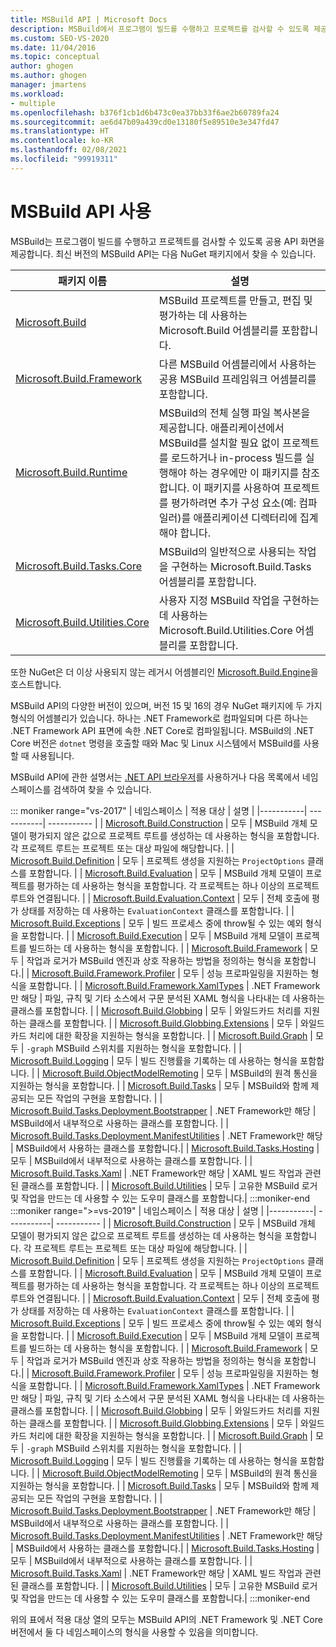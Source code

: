 ```yaml
---
title: MSBuild API | Microsoft Docs
description: MSBuild에서 프로그램이 빌드를 수행하고 프로젝트를 검사할 수 있도록 제공하는 공용 API 화면에 대해 알아봅니다.
ms.custom: SEO-VS-2020
ms.date: 11/04/2016
ms.topic: conceptual
author: ghogen
ms.author: ghogen
manager: jmartens
ms.workload:
- multiple
ms.openlocfilehash: b376f1cb1d6b473c0ea37bb33f6ae2b60789fa24
ms.sourcegitcommit: ae6d47b09a439cd0e13180f5e89510e3e347fd47
ms.translationtype: HT
ms.contentlocale: ko-KR
ms.lasthandoff: 02/08/2021
ms.locfileid: "99919311"
---
```

# <a name="use-the-msbuild-api"></a>MSBuild API 사용

MSBuild는 프로그램이 빌드를 수행하고 프로젝트를 검사할 수 있도록 공용 API 화면을 제공합니다. 최신 버전의 MSBuild API는 다음 NuGet 패키지에서 찾을 수 있습니다.

| 패키지 이름 | 설명 |
| ------------ | ----------- |
| [Microsoft.Build](https://www.nuget.org/packages/Microsoft.Build) | MSBuild 프로젝트를 만들고, 편집 및 평가하는 데 사용하는 Microsoft.Build 어셈블리를 포함합니다.|
| [Microsoft.Build.Framework](https://www.nuget.org/packages/Microsoft.Build.Framework)| 다른 MSBuild 어셈블리에서 사용하는 공용 MSBuild 프레임워크 어셈블리를 포함합니다. |
| [Microsoft.Build.Runtime](https://www.nuget.org/packages/Microsoft.Build.Runtime) | MSBuild의 전체 실행 파일 복사본을 제공합니다. 애플리케이션에서 MSBuild를 설치할 필요 없이 프로젝트를 로드하거나 in-process 빌드를 실행해야 하는 경우에만 이 패키지를 참조합니다. 이 패키지를 사용하여 프로젝트를 평가하려면 추가 구성 요소(예: 컴파일러)를 애플리케이션 디렉터리에 집계해야 합니다. |
| [Microsoft.Build.Tasks.Core](https://www.nuget.org/packages/Microsoft.Build.Tasks.Core) | MSBuild의 일반적으로 사용되는 작업을 구현하는 Microsoft.Build.Tasks 어셈블리를 포함합니다. |
| [Microsoft.Build.Utilities.Core](https://www.nuget.org/packages/Microsoft.Build.Utilities.Core) | 사용자 지정 MSBuild 작업을 구현하는 데 사용하는 Microsoft.Build.Utilities.Core 어셈블리를 포함합니다. |

또한 NuGet은 더 이상 사용되지 않는 레거시 어셈블리인 [Microsoft.Build.Engine](https://www.nuget.org/packages/Microsoft.Build.Engine)을 호스트합니다.

MSBuild API의 다양한 버전이 있으며, 버전 15 및 16의 경우 NuGet 패키지에 두 가지 형식의 어셈블리가 있습니다. 하나는 .NET Framework로 컴파일되며 다른 하나는 .NET Framework API 표면에 속한 .NET Core로 컴파일됩니다.  MSBuild의 .NET Core 버전은 `dotnet` 명령을 호출할 때와 Mac 및 Linux 시스템에서 MSBuild를 사용할 때 사용됩니다.

MSBuild API에 관한 설명서는 [.NET API 브라우저](/dotnet/api)를 사용하거나 다음 목록에서 네임스페이스를 검색하여 찾을 수 있습니다.

::: moniker range="vs-2017"
| 네임스페이스 | 적용 대상 | 설명 |
|-----------| -----------| ----------- |
| [Microsoft.Build.Construction](/dotnet/api/Microsoft.Build.Construction?view=msbuild-15&preserve-view=true) | 모두 |  MSBuild 개체 모델이 평가되지 않은 값으로 프로젝트 루트를 생성하는 데 사용하는 형식을 포함합니다. 각 프로젝트 루트는 프로젝트 또는 대상 파일에 해당합니다. |
| [Microsoft.Build.Definition](/dotnet/api/Microsoft.Build.Definition?view=msbuild-15&preserve-view=true) | 모두 | 프로젝트 생성을 지원하는 `ProjectOptions` 클래스를 포함합니다. |
| [Microsoft.Build.Evaluation](/dotnet/api/Microsoft.Build.Evaluation?view=msbuild-15&preserve-view=true) | 모두 | MSBuild 개체 모델이 프로젝트를 평가하는 데 사용하는 형식을 포함합니다. 각 프로젝트는 하나 이상의 프로젝트 루트와 연결됩니다. |
| [Microsoft.Build.Evaluation.Context](/dotnet/api/Microsoft.Build.Evaluation.Context?view=msbuild-15&preserve-view=true) | 모두 | 전체 호출에 평가 상태를 저장하는 데 사용하는 `EvaluationContext` 클래스를 포함합니다. |
| [Microsoft.Build.Exceptions](/dotnet/api/Microsoft.Build.Exceptions?view=msbuild-15&preserve-view=true) | 모두 | 빌드 프로세스 중에 throw될 수 있는 예외 형식을 포함합니다. |
| [Microsoft.Build.Execution](/dotnet/api/Microsoft.Build.Execution?view=msbuild-15&preserve-view=true) | 모두 | MSBuild 개체 모델이 프로젝트를 빌드하는 데 사용하는 형식을 포함합니다. |
| [Microsoft.Build.Framework](/dotnet/api/Microsoft.Build.Framework?view=msbuild-15&preserve-view=true) | 모두 | 작업과 로거가 MSBuild 엔진과 상호 작용하는 방법을 정의하는 형식을 포함합니다.|
| [Microsoft.Build.Framework.Profiler](/dotnet/api/Microsoft.Build.Framework.Profiler?view=msbuild-15&preserve-view=true) | 모두 | 성능 프로파일링을 지원하는 형식을 포함합니다. |
| [Microsoft.Build.Framework.XamlTypes](/dotnet/api/Microsoft.Build.Framework.XamlTypes?view=msbuild-15&preserve-view=true) | .NET Framework만 해당 | 파일, 규칙 및 기타 소스에서 구문 분석된 XAML 형식을 나타내는 데 사용하는 클래스를 포함합니다. |
| [Microsoft.Build.Globbing](/dotnet/api/Microsoft.Build.Globbing?view=msbuild-15&preserve-view=true) | 모두 | 와일드카드 처리를 지원하는 클래스를 포함합니다. |
| [Microsoft.Build.Globbing.Extensions](/dotnet/api/Microsoft.Build.Globbing.Extensions?view=msbuild-15&preserve-view=true) | 모두 | 와일드카드 처리에 대한 확장을 지원하는 형식을 포함합니다. |
| [Microsoft.Build.Graph](/dotnet/api/Microsoft.Build.Graph?view=msbuild-15&preserve-view=true) | 모두 | `-graph` MSBuild 스위치를 지원하는 형식을 포함합니다. |
| [Microsoft.Build.Logging](/dotnet/api/Microsoft.Build.Logging?view=msbuild-15&preserve-view=true) | 모두 | 빌드 진행률을 기록하는 데 사용하는 형식을 포함합니다. |
| [Microsoft.Build.ObjectModelRemoting](/dotnet/api/Microsoft.Build.ObjectModelRemoting?view=msbuild-15&preserve-view=true) | 모두 | MSBuild의 원격 통신을 지원하는 형식을 포함합니다. |
| [Microsoft.Build.Tasks](/dotnet/api/Microsoft.Build.Tasks?view=msbuild-15&preserve-view=true) | 모두 | MSBuild와 함께 제공되는 모든 작업의 구현을 포함합니다. |
| [Microsoft.Build.Tasks.Deployment.Bootstrapper](/dotnet/api/Microsoft.Build.Tasks.Deployment.Bootstrapper?view=msbuild-15&preserve-view=true) | .NET Framework만 해당 | MSBuild에서 내부적으로 사용하는 클래스를 포함합니다. |
| [Microsoft.Build.Tasks.Deployment.ManifestUtilities](/dotnet/api/Microsoft.Build.Tasks.Deployment.ManifestUtilities?view=msbuild-15&preserve-view=true) | .NET Framework만 해당 | MSBuild에서 사용하는 클래스를 포함합니다.|
| [Microsoft.Build.Tasks.Hosting](/dotnet/api/Microsoft.Build.Tasks.Hosting?view=msbuild-15&preserve-view=true) | 모두 | MSBuild에서 내부적으로 사용하는 클래스를 포함합니다. |
| [Microsoft.Build.Tasks.Xaml](/dotnet/api/Microsoft.Build.Tasks.Xaml?view=msbuild-15&preserve-view=true) | .NET Framework만 해당 | XAML 빌드 작업과 관련된 클래스를 포함합니다. |
| [Microsoft.Build.Utilities](/dotnet/api/Microsoft.Build.Utilities?view=msbuild-15&preserve-view=true) | 모두 | 고유한 MSBuild 로거 및 작업을 만드는 데 사용할 수 있는 도우미 클래스를 포함합니다.|
:::moniker-end
:::moniker range=">=vs-2019"
| 네임스페이스 | 적용 대상 | 설명 |
|-----------| -----------| ----------- |
| [Microsoft.Build.Construction](/dotnet/api/Microsoft.Build.Construction?view=msbuild-16&preserve-view=true) | 모두 |  MSBuild 개체 모델이 평가되지 않은 값으로 프로젝트 루트를 생성하는 데 사용하는 형식을 포함합니다. 각 프로젝트 루트는 프로젝트 또는 대상 파일에 해당합니다. |
| [Microsoft.Build.Definition](/dotnet/api/Microsoft.Build.Definition?view=msbuild-16&preserve-view=true) | 모두 | 프로젝트 생성을 지원하는 `ProjectOptions` 클래스를 포함합니다. |
| [Microsoft.Build.Evaluation](/dotnet/api/Microsoft.Build.Evaluation?view=msbuild-16&preserve-view=true) | 모두 | MSBuild 개체 모델이 프로젝트를 평가하는 데 사용하는 형식을 포함합니다. 각 프로젝트는 하나 이상의 프로젝트 루트와 연결됩니다. |
| [Microsoft.Build.Evaluation.Context](/dotnet/api/Microsoft.Build.Evaluation.Context?view=msbuild-16&preserve-view=true) | 모두 | 전체 호출에 평가 상태를 저장하는 데 사용하는 `EvaluationContext` 클래스를 포함합니다. |
| [Microsoft.Build.Exceptions](/dotnet/api/Microsoft.Build.Exceptions?view=msbuild-16&preserve-view=true) | 모두 | 빌드 프로세스 중에 throw될 수 있는 예외 형식을 포함합니다. |
| [Microsoft.Build.Execution](/dotnet/api/Microsoft.Build.Execution?view=msbuild-16&preserve-view=true) | 모두 | MSBuild 개체 모델이 프로젝트를 빌드하는 데 사용하는 형식을 포함합니다. |
| [Microsoft.Build.Framework](/dotnet/api/Microsoft.Build.Framework?view=msbuild-16&preserve-view=true) | 모두 | 작업과 로거가 MSBuild 엔진과 상호 작용하는 방법을 정의하는 형식을 포함합니다.|
| [Microsoft.Build.Framework.Profiler](/dotnet/api/Microsoft.Build.Framework.Profiler?view=msbuild-16&preserve-view=true) | 모두 | 성능 프로파일링을 지원하는 형식을 포함합니다. |
| [Microsoft.Build.Framework.XamlTypes](/dotnet/api/Microsoft.Build.Framework.XamlTypes?view=msbuild-16&preserve-view=true) | .NET Framework만 해당 | 파일, 규칙 및 기타 소스에서 구문 분석된 XAML 형식을 나타내는 데 사용하는 클래스를 포함합니다. |
| [Microsoft.Build.Globbing](/dotnet/api/Microsoft.Build.Globbing?view=msbuild-16&preserve-view=true) | 모두 | 와일드카드 처리를 지원하는 클래스를 포함합니다. |
| [Microsoft.Build.Globbing.Extensions](/dotnet/api/Microsoft.Build.Globbing.Extensions?view=msbuild-16&preserve-view=true) | 모두 | 와일드카드 처리에 대한 확장을 지원하는 형식을 포함합니다. |
| [Microsoft.Build.Graph](/dotnet/api/Microsoft.Build.Graph?view=msbuild-16&preserve-view=true) | 모두 | `-graph` MSBuild 스위치를 지원하는 형식을 포함합니다. |
| [Microsoft.Build.Logging](/dotnet/api/Microsoft.Build.Logging?view=msbuild-16&preserve-view=true) | 모두 | 빌드 진행률을 기록하는 데 사용하는 형식을 포함합니다. |
| [Microsoft.Build.ObjectModelRemoting](/dotnet/api/Microsoft.Build.ObjectModelRemoting?view=msbuild-16&preserve-view=true) | 모두 | MSBuild의 원격 통신을 지원하는 형식을 포함합니다. |
| [Microsoft.Build.Tasks](/dotnet/api/Microsoft.Build.Tasks?view=msbuild-16&preserve-view=true) | 모두 | MSBuild와 함께 제공되는 모든 작업의 구현을 포함합니다. |
| [Microsoft.Build.Tasks.Deployment.Bootstrapper](/dotnet/api/Microsoft.Build.Tasks.Deployment.Bootstrapper?view=msbuild-16&preserve-view=true) | .NET Framework만 해당 | MSBuild에서 내부적으로 사용하는 클래스를 포함합니다. |
| [Microsoft.Build.Tasks.Deployment.ManifestUtilities](/dotnet/api/Microsoft.Build.Tasks.Deployment.ManifestUtilities?view=msbuild-16&preserve-view=true) | .NET Framework만 해당 | MSBuild에서 사용하는 클래스를 포함합니다.|
| [Microsoft.Build.Tasks.Hosting](/dotnet/api/Microsoft.Build.Tasks.Hosting?view=msbuild-16&preserve-view=true) | 모두 | MSBuild에서 내부적으로 사용하는 클래스를 포함합니다. |
| [Microsoft.Build.Tasks.Xaml](/dotnet/api/Microsoft.Build.Tasks.Xaml?view=msbuild-16&preserve-view=true) | .NET Framework만 해당 | XAML 빌드 작업과 관련된 클래스를 포함합니다. |
| [Microsoft.Build.Utilities](/dotnet/api/Microsoft.Build.Utilities?view=msbuild-16&preserve-view=true) | 모두 | 고유한 MSBuild 로거 및 작업을 만드는 데 사용할 수 있는 도우미 클래스를 포함합니다.|
:::moniker-end

위의 표에서 적용 대상 열의 모두는 MSBuild API의 .NET Framework 및 .NET Core 버전에서 둘 다 네임스페이스의 형식을 사용할 수 있음을 의미합니다.
